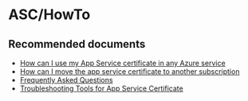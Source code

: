 <properties
	pageTitle="ASC/HowTo"
	description="ASC/HowTo"
	service="microsoft.asc"
	resource="asc"
	authors="shrahman"
	displayOrder=""
	selfHelpType="generic"
	supportTopicIds="32604394"
	resourceTags=""
	productPesIds="16512"
	cloudEnvironments="public, Fairfax"
	articleId="79216103-930d-4f84-a2f6-80046335a5f3"
	ownershipId="Compute_AppService"
/>

# ASC/HowTo

## **Recommended documents**

* [How can I use my App Service certificate in any Azure service](https://blogs.msdn.microsoft.com/appserviceteam/2017/02/24/creating-a-local-pfx-copy-of-app-service-certificate/)
* [How can I move the app service certificate to another subscription](https://docs.microsoft.com/azure/azure-resource-manager/resource-group-move-resources)
* [Frequently Asked Questions](https://blogs.msdn.microsoft.com/appserviceteam/2017/07/24/faq-app-service-certificates/)
* [Troubleshooting Tools for App Service Certificate](https://blogs.msdn.microsoft.com/appserviceteam/2018/02/20/troubleshooting-tools-for-app-service-certificate/)